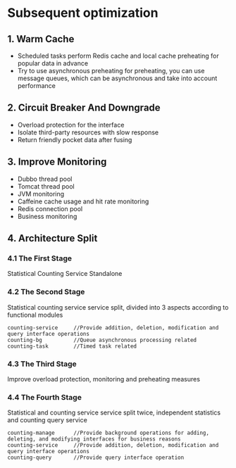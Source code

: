 # Subsequent optimization

## 1. Warm Cache

* Scheduled tasks perform Redis cache and local cache preheating for popular data in advance
* Try to use asynchronous preheating for preheating, you can use message queues, which can be asynchronous and take into account performance

## 2. Circuit Breaker And Downgrade

* Overload protection for the interface
* Isolate third-party resources with slow response
* Return friendly pocket data after fusing

## 3. Improve Monitoring

* Dubbo thread pool
* Tomcat thread pool
* JVM monitoring
* Caffeine cache usage and hit rate monitoring
* Redis connection pool
* Business monitoring

## 4. Architecture Split

### 4.1 The First Stage

Statistical Counting Service Standalone

### 4.2 The Second Stage

Statistical counting service service split, divided into 3 aspects according to functional modules

```
counting-service     //Provide addition, deletion, modification and query interface operations
counting-bg			 //Queue asynchronous processing related
counting-task        //Timed task related
```

### 4.3 The Third Stage

Improve overload protection, monitoring and preheating measures

### 4.4 The Fourth Stage

Statistical and counting service service split twice, independent statistics and counting query service

```
counting-manage      //Provide background operations for adding, deleting, and modifying interfaces for business reasons
counting-service     //Provide addition, deletion, modification and query interface operations
counting-query       //Provide query interface operation
```